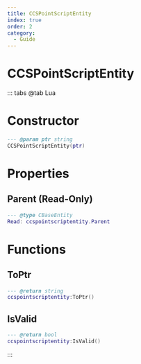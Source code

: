 ```yaml
---
title: CCSPointScriptEntity
index: true
order: 2
category:
  - Guide
---
```


# CCSPointScriptEntity

::: tabs
@tab Lua
# Constructor
```lua
--- @param ptr string
CCSPointScriptEntity(ptr)
```
# Properties
## Parent (Read-Only)
```lua
--- @type CBaseEntity
Read: ccspointscriptentity.Parent
```
# Functions
## ToPtr
```lua
--- @return string
ccspointscriptentity:ToPtr()
```
## IsValid
```lua
--- @return bool
ccspointscriptentity:IsValid()
```

:::